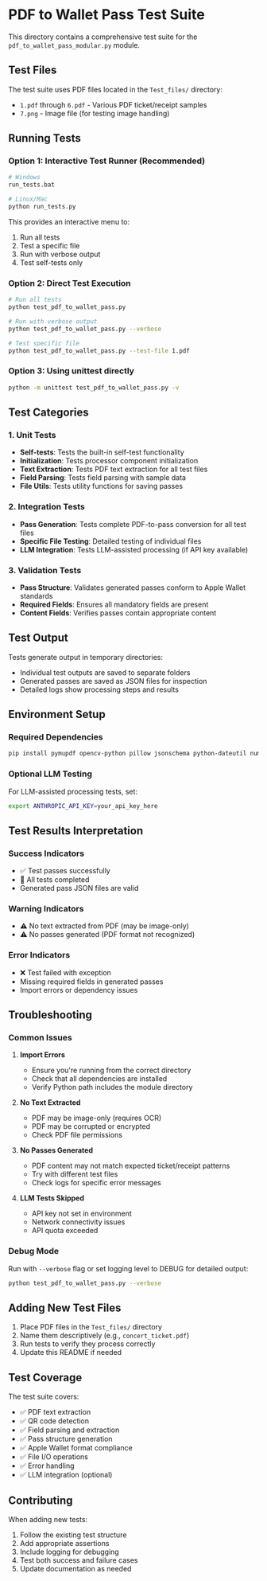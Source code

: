 # PDF to Wallet Pass Test Suite

This directory contains a comprehensive test suite for the `pdf_to_wallet_pass_modular.py` module.

## Test Files

The test suite uses PDF files located in the `Test_files/` directory:
- `1.pdf` through `6.pdf` - Various PDF ticket/receipt samples
- `7.png` - Image file (for testing image handling)

## Running Tests

### Option 1: Interactive Test Runner (Recommended)
```bash
# Windows
run_tests.bat

# Linux/Mac
python run_tests.py
```

This provides an interactive menu to:
1. Run all tests
2. Test a specific file
3. Run with verbose output
4. Test self-tests only

### Option 2: Direct Test Execution
```bash
# Run all tests
python test_pdf_to_wallet_pass.py

# Run with verbose output
python test_pdf_to_wallet_pass.py --verbose

# Test specific file
python test_pdf_to_wallet_pass.py --test-file 1.pdf
```

### Option 3: Using unittest directly
```bash
python -m unittest test_pdf_to_wallet_pass.py -v
```

## Test Categories

### 1. Unit Tests
- **Self-tests**: Tests the built-in self-test functionality
- **Initialization**: Tests processor component initialization
- **Text Extraction**: Tests PDF text extraction for all test files
- **Field Parsing**: Tests field parsing with sample data
- **File Utils**: Tests utility functions for saving passes

### 2. Integration Tests
- **Pass Generation**: Tests complete PDF-to-pass conversion for all test files
- **Specific File Testing**: Detailed testing of individual files
- **LLM Integration**: Tests LLM-assisted processing (if API key available)

### 3. Validation Tests
- **Pass Structure**: Validates generated passes conform to Apple Wallet standards
- **Required Fields**: Ensures all mandatory fields are present
- **Content Fields**: Verifies passes contain appropriate content

## Test Output

Tests generate output in temporary directories:
- Individual test outputs are saved to separate folders
- Generated passes are saved as JSON files for inspection
- Detailed logs show processing steps and results

## Environment Setup

### Required Dependencies
```bash
pip install pymupdf opencv-python pillow jsonschema python-dateutil numpy
```

### Optional LLM Testing
For LLM-assisted processing tests, set:
```bash
export ANTHROPIC_API_KEY=your_api_key_here
```

## Test Results Interpretation

### Success Indicators
- ✅ Test passes successfully
- 🎉 All tests completed
- Generated pass JSON files are valid

### Warning Indicators
- ⚠️ No text extracted from PDF (may be image-only)
- ⚠️ No passes generated (PDF format not recognized)

### Error Indicators
- ❌ Test failed with exception
- Missing required fields in generated passes
- Import errors or dependency issues

## Troubleshooting

### Common Issues

1. **Import Errors**
   - Ensure you're running from the correct directory
   - Check that all dependencies are installed
   - Verify Python path includes the module directory

2. **No Text Extracted**
   - PDF may be image-only (requires OCR)
   - PDF may be corrupted or encrypted
   - Check PDF file permissions

3. **No Passes Generated**
   - PDF content may not match expected ticket/receipt patterns
   - Try with different test files
   - Check logs for specific error messages

4. **LLM Tests Skipped**
   - API key not set in environment
   - Network connectivity issues
   - API quota exceeded

### Debug Mode
Run with `--verbose` flag or set logging level to DEBUG for detailed output:
```bash
python test_pdf_to_wallet_pass.py --verbose
```

## Adding New Test Files

1. Place PDF files in the `Test_files/` directory
2. Name them descriptively (e.g., `concert_ticket.pdf`)
3. Run tests to verify they process correctly
4. Update this README if needed

## Test Coverage

The test suite covers:
- ✅ PDF text extraction
- ✅ QR code detection
- ✅ Field parsing and extraction
- ✅ Pass structure generation
- ✅ Apple Wallet format compliance
- ✅ File I/O operations
- ✅ Error handling
- ✅ LLM integration (optional)

## Contributing

When adding new tests:
1. Follow the existing test structure
2. Add appropriate assertions
3. Include logging for debugging
4. Test both success and failure cases
5. Update documentation as needed
